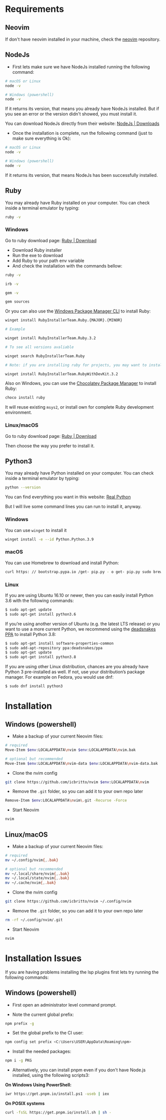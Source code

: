 # Requirements

## Neovim

If don't have neovim installed in your machine, check the [neovim](https://github.com/neovim/neovim/blob/master/INSTALL.md) repository.

## NodeJs

- First lets make sure we have NodeJs installed running the following command:

```bash
# macOS or Linux
node -v

# Windows (powershell)
node -v
```

If it returns its version, that means you already have NodeJs installed. But if you see an error or the version didn't showed, you must install it.

You can download NodeJs directly from their website: [NodeJs | Downloads](https://nodejs.org/en/download)

- Once the installation is complete, run the following command (just to make sure everything is Ok):

```bash
# macOS or Linux
node -v

# Windows (powershell)
node -v
```

If it returns its version, that means NodeJs has been successfully installed.

## Ruby

You may already have Ruby installed on your computer. You can check inside a terminal emulator by typing:

```bash
ruby -v
```

### Windows

Go to ruby download page: [Ruby | Download](https://rubyinstaller.org/downloads/)

- Download Ruby installer
- Run the exe to download
- Add Ruby to your path env variable
- And check the installation with the commands bellow:

```bash
ruby -v
```

```bash
irb -v
```

```bash
gem -v
```

```bash
gem sources
```

Or you can also use the [Windows Package Manager CLI](https://github.com/microsoft/winget-cli) to install Ruby:

```bash
winget install RubyInstallerTeam.Ruby.{MAJOR}.{MINOR}

# Example

winget install RubyInstallerTeam.Ruby.3.2

# To see all versions avaliable

winget search RubyInstallerTeam.Ruby

# Note: if you are installing ruby for projects, you may want to install RubyWithDevKit

winget install RubyInstallerTeam.RubyWithDevKit.3.2
```

Also on Windows, you can use the [Chocolatey Package Manager](https://chocolatey.org/install) to install Ruby:

```bash
choco install ruby
```

It will reuse existing `msys2`, or install own for complete Ruby development environment.

### Linux/macOS

Go to ruby download page: [Ruby | Download](https://www.ruby-lang.org/en/documentation/installation/)

Then choose the way you prefer to install it.

## Python3

You may already have Python installed on your computer. You can check inside a terminal emulator by typing:

```bash
python --version
```

You can find everything you want in this website: [Real Python](https://realpython.com/installing-python/#how-to-install-python-on-windows)

But I will live some command lines you can run to install it, anyway.

### Windows

You can use `winget` to install it

```bash
winget install -e --id Python.Python.3.9
```

### macOS

You can use Homebrew to download and install Python:

```bash
curl https: // bootstrap.pypa.io /get- pip.py - o get- pip.py sudo brew install python3
```

### Linux

If you are using Ubuntu 16.10 or newer, then you can easily install Python 3.6 with the following commands:

```bash
$ sudo apt-get update
$ sudo apt-get install python3.6
```

If you’re using another version of Ubuntu (e.g. the latest LTS release) or you want to use a more current Python, we recommend using the [deadsnakes PPA](https://launchpad.net/~deadsnakes/+archive/ubuntu/ppa) to install Python 3.8:

```bash
$ sudo apt-get install software-properties-common
$ sudo add-apt-repository ppa:deadsnakes/ppa
$ sudo apt-get update
$ sudo apt-get install python3.8
```

If you are using other Linux distribution, chances are you already have Python 3 pre-installed as well. If not, use your distribution’s package manager. For example on Fedora, you would use dnf:

```bash
$ sudo dnf install python3
```

# Installation

## Windows (powershell)

- Make a backup of your current Neovim files:

```bash
# required
Move-Item $env:LOCALAPPDATA\nvim $env:LOCALAPPDATA\nvim.bak

# optional but recommended
Move-Item $env:LOCALAPPDATA\nvim-data $env:LOCALAPPDATA\nvim-data.bak
```

- Clone the nvim config

```bash
git clone https://github.com/icbritto/nvim $env:LOCALAPPDATA\nvim
```

- Remove the `.git` folder, so you can add it to your own repo later

```bash
Remove-Item $env:LOCALAPPDATA\nvim\.git -Recurse -Force
```

- Start Neovim

```bash
nvim
```

## Linux/macOS

- Make a backup of your current Neovim files:

```bash
# required
mv ~/.config/nvim{,.bak}

# optional but recommended
mv ~/.local/share/nvim{,.bak}
mv ~/.local/state/nvim{,.bak}
mv ~/.cache/nvim{,.bak}
```

- Clone the nvim config

```bash
git clone https://github.com/icbritto/nvim ~/.config/nvim
```

- Remove the `.git` folder, so you can add it to your own repo later

```bash
rm -rf ~/.config/nvim/.git
```

- Start Neovim

```bash
nvim
```

# Installation Issues

If you are having problems installing the lsp plugins first lets try running the following commands:

## Windows (powershell)

- First open an administrator level command prompt.

- Note the current global prefix:

```bash
npm prefix -g
```

- Set the global prefix to the CI user:

```bash
npm config set prefix <C:\Users\USER\AppData\Roaming\npm>
```

- Install the needed packages:

```bash
npm i -g PKG
```

- Alternatively, you can install pnpm even if you don't have Node.js installed, using the following scripts3:

**On Windows Using PowerShell:**

```bash
iwr https://get.pnpm.io/install.ps1 -useb | iex
```

**On POSIX systems**

```bash
curl -fsSL https://get.pnpm.io/install.sh | sh -
```
